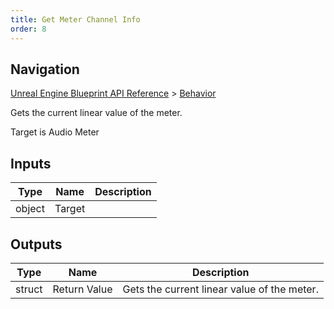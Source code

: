 ```yaml
---
title: Get Meter Channel Info
order: 8
---
```

## Navigation

[Unreal Engine Blueprint API Reference](https://dev.epicgames.com/documentation/en-us/unreal-engine/BlueprintAPI) > [Behavior](https://dev.epicgames.com/documentation/en-us/unreal-engine/BlueprintAPI/Behavior)

Gets the current linear value of the meter.

Target is Audio Meter

## Inputs

| Type | Name | Description |
| --- | --- | --- |
| object | Target |  |

## Outputs

| Type | Name | Description |
| --- | --- | --- |
| struct | Return Value | Gets the current linear value of the meter. |
